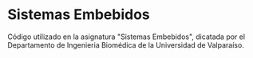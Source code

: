 Sistemas Embebidos
==================

Código utilizado en la asignatura "Sistemas Embebidos", dicatada por el
Departamento de Ingenieria Biomédica de la Universidad de Valparaíso.

